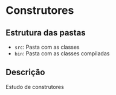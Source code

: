 # Construtores

## Estrutura das pastas

- `src`: Pasta com as classes
- `bin`: Pasta com as classes compiladas


## Descrição
Estudo de construtores